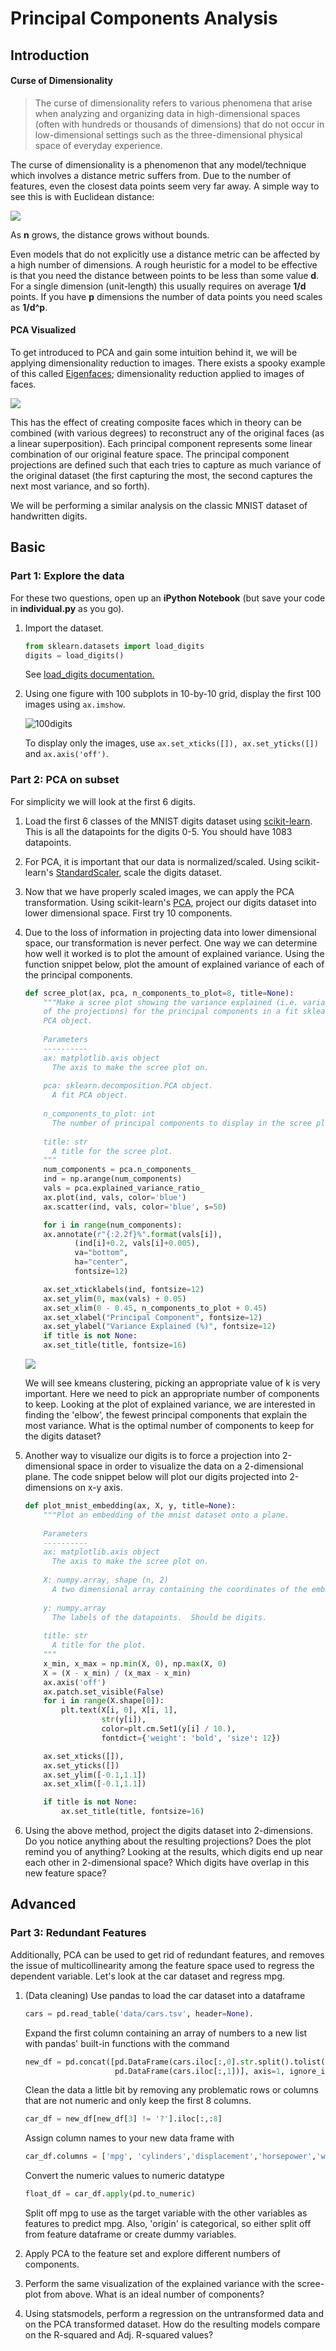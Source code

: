 # Principal Components Analysis

## Introduction

#### Curse of Dimensionality

> The curse of dimensionality refers to various phenomena that arise when analyzing and organizing data in high-dimensional spaces (often with hundreds or thousands of dimensions) that do not occur in low-dimensional settings such as the three-dimensional physical space of everyday experience.

The curse of dimensionality is a phenomenon that any model/technique which involves a distance metric suffers from.  Due to the number of features, even the closest data points seem very far away.  A simple way to see this is with Euclidean distance:

![](http://upload.wikimedia.org/math/a/0/5/a056c1b3e4b1c72be81acf62b9e574ca.png)

As __n__ grows, the distance grows without bounds.

Even models that do not explicitly use a distance metric can be affected by a high number of dimensions.  A rough heuristic for a model to be effective is that you need the distance between points to be less than some value __d__.  For a single dimension (unit-length) this usually requires on average __1/d__ points.  If you have __p__ dimensions the number of data points you need scales as __1/d^p__.

#### PCA Visualized

To get introduced to PCA and gain some intuition behind it, we will be applying dimensionality reduction to images.  There exists a spooky example of this called [Eigenfaces](http://en.wikipedia.org/wiki/Eigenface); dimensionality reduction applied to images of faces.

![](http://home.iitk.ac.in/~draj/cs676/project/index_files/eigenfaces.png)

This has the effect of creating composite faces which in theory can be combined (with various degrees) to reconstruct any of the original faces (as a linear superposition).  Each principal component represents some linear combination of our original feature space.  The principal component projections are defined such that each tries to capture as much variance of the original dataset (the first capturing the most, the second captures the next most variance, and so forth).

We will be performing a similar analysis on the classic MNIST dataset of handwritten digits.

## Basic
### Part 1: Explore the data

For these two questions, open up an **iPython Notebook** (but save your code in **individual.py** as you go).

1. Import the dataset.

    ```python
    from sklearn.datasets import load_digits
    digits = load_digits()
    ```

    See [load_digits documentation.](http://scikit-learn.org/stable/modules/generated/sklearn.datasets.load_digits.html)

2. Using one figure with 100 subplots in 10-by-10 grid,  display the first 100 images using `ax.imshow`.

    ![100digits](images/first_100_digits.png)

    To display only the images, use `ax.set_xticks([]), ax.set_yticks([])` and  `ax.axis('off')`.

### Part 2: PCA on subset

For simplicity we will look at the first 6 digits.

1. Load the first 6 classes of the MNIST digits dataset using [scikit-learn](http://scikit-learn.org/stable/modules/generated/sklearn.datasets.load_digits.html). This is all the datapoints for the digits 0-5. You should have 1083 datapoints.

2. For PCA, it is important that our data is normalized/scaled.  Using scikit-learn's [StandardScaler](http://scikit-learn.org/stable/modules/generated/sklearn.preprocessing.StandardScaler.html), scale the digits dataset.

3. Now that we have properly scaled images, we can apply the PCA transformation.  Using scikit-learn's [PCA](http://scikit-learn.org/stable/modules/generated/sklearn.decomposition.PCA.html), project our digits dataset into lower dimensional space.  First try 10 components.

4. Due to the loss of information in projecting data into lower dimensional space, our transformation is never perfect. One way we can determine how well it worked is to plot the amount of explained variance.  Using the function snippet below, plot the amount of explained variance of each of the principal components.

    ```python
    def scree_plot(ax, pca, n_components_to_plot=8, title=None):
        """Make a scree plot showing the variance explained (i.e. variance
        of the projections) for the principal components in a fit sklearn
        PCA object.
        
        Parameters
        ----------
        ax: matplotlib.axis object
          The axis to make the scree plot on.
          
        pca: sklearn.decomposition.PCA object.
          A fit PCA object.
          
        n_components_to_plot: int
          The number of principal components to display in the scree plot.
          
        title: str
          A title for the scree plot.
        """
        num_components = pca.n_components_
        ind = np.arange(num_components)
        vals = pca.explained_variance_ratio_
        ax.plot(ind, vals, color='blue')
        ax.scatter(ind, vals, color='blue', s=50)
    
        for i in range(num_components):
    	ax.annotate(r"{:2.2f}%".format(vals[i]), 
    		   (ind[i]+0.2, vals[i]+0.005), 
    		   va="bottom", 
    		   ha="center", 
    		   fontsize=12)
    
        ax.set_xticklabels(ind, fontsize=12)
        ax.set_ylim(0, max(vals) + 0.05)
        ax.set_xlim(0 - 0.45, n_components_to_plot + 0.45)
        ax.set_xlabel("Principal Component", fontsize=12)
        ax.set_ylabel("Variance Explained (%)", fontsize=12)
        if title is not None:
    	ax.set_title(title, fontsize=16)
    ```

    ![](images/scree.png)

   We will see kmeans clustering, picking an appropriate value of k is very important. Here we need to pick an appropriate number of components to keep.  Looking at the plot of explained variance, we are interested in finding the 'elbow', the fewest principal components that explain the most variance.  What is the optimal number of components to keep for the digits dataset?

5. Another way to visualize our digits is to force a projection into 2-dimensional space in order to visualize the data on a 2-dimensional plane. The code snippet below will plot our digits projected into 2-dimensions on x-y axis.

    ```python
    def plot_mnist_embedding(ax, X, y, title=None):
        """Plot an embedding of the mnist dataset onto a plane.
        
        Parameters
        ----------
        ax: matplotlib.axis object
          The axis to make the scree plot on.
          
        X: numpy.array, shape (n, 2)
          A two dimensional array containing the coordinates of the embedding.
          
        y: numpy.array
          The labels of the datapoints.  Should be digits.
          
        title: str
          A title for the plot.
        """
        x_min, x_max = np.min(X, 0), np.max(X, 0)
        X = (X - x_min) / (x_max - x_min)
        ax.axis('off')
        ax.patch.set_visible(False)
        for i in range(X.shape[0]):
            plt.text(X[i, 0], X[i, 1], 
                     str(y[i]), 
                     color=plt.cm.Set1(y[i] / 10.), 
                     fontdict={'weight': 'bold', 'size': 12})
    
        ax.set_xticks([]), 
        ax.set_yticks([])
        ax.set_ylim([-0.1,1.1])
        ax.set_xlim([-0.1,1.1])
    
        if title is not None:
            ax.set_title(title, fontsize=16)
    ```

6. Using the above method, project the digits dataset into 2-dimensions.  Do you notice anything about the resulting projections?  Does the plot remind you of anything?  Looking at the results, which digits end up near each other in 2-dimensional space?  Which digits have overlap in this new feature space?

## Advanced

### Part 3: Redundant Features
Additionally, PCA can be used to get rid of redundant features, and removes the issue of multicollinearity among the feature space used to regress the dependent variable.  Let's look at the car dataset and regress mpg.

1. (Data cleaning) Use pandas to load the car dataset into a dataframe

    ```python
    cars = pd.read_table('data/cars.tsv', header=None).
    ```

    Expand the first column containing an array of numbers to a new list with pandas' built-in functions with the command

    ```python
    new_df = pd.concat([pd.DataFrame(cars.iloc[:,0].str.split().tolist()),
                        pd.DataFrame(cars.iloc[:,1])], axis=1, ignore_index=True)
    ```

    Clean the data a little bit by removing any problematic rows or columns that are not numeric and only keep the first 8 columns.

    ```python
    car_df = new_df[new_df[3] != '?'].iloc[:,:8]
    ```

   Assign column names to your new data frame with

    ``` python
    car_df.columns = ['mpg', 'cylinders','displacement','horsepower','weight','acceleration','model_year', 'origin']
    ```

    Convert the numeric values to numeric datatype

    ``` python
    float_df = car_df.apply(pd.to_numeric)
    ```
    Split off mpg to use as the target variable with the other variables as features to predict mpg. Also, 'origin' is categorical, so either split off from feature dataframe or create dummy variables.

2. Apply PCA to the feature set and explore different numbers of components.
3. Perform the same visualization of the explained variance with the scree-plot from above.  What is an ideal number of components?
4. Using statsmodels, perform a regression on the untransformed data and on the PCA transformed dataset.  How do the resulting models compare on the R-squared and Adj. R-squared values?
